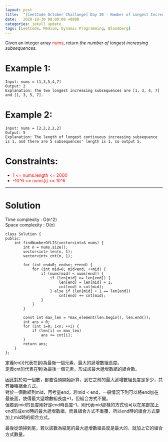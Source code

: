 ```yaml
---
layout: post
title:  "[LeetCode October Challange] Day 30 - Number of Longest Increasing Subsequence"
date:   2020-10-30 00:00:00 +0800
categories: jekyll update
tags: [LeetCode, Medium, Dynamic Programming, Bloomberg]
---
```

Given an integer array <font color="red">nums</font>, return *the number of longest increasing subsequences*.

# Example 1:  
	Input: nums = [1,3,5,4,7]
	Output: 2
	Explanation: The two longest increasing subsequences are [1, 3, 4, 7] and [1, 3, 5, 7].

# Example 2:  
	Input: nums = [2,2,2,2,2]
	Output: 5
	Explanation: The length of longest continuous increasing subsequence is 1, and there are 5 subsequences' length is 1, so output 5.

# Constraints:  
- <font color="red">1 <= nums.length <= 2000</font>
- <font color="red">-10^6 <= nums[i] <= 10^6</font>

______________________  

# Solution  

Time complexity : O(n^2)  
Space complexity : O(n)  

	class Solution {
	public:
	    int findNumberOfLIS(vector<int>& nums) {
	        int n = nums.size();
	        vector<int> len(n, 1);
	        vector<int> cnt(n, 1);
	        
	        for (int end=0; end<n; ++end) {
	            for (int mid=0; mid<end; ++mid) {
	                if (nums[mid] < nums[end]) {
	                    if (len[mid] >= len[end]) {
	                        len[end] = len[mid] + 1;
	                        cnt[end] = cnt[mid];
	                    } else if (len[mid] + 1 == len[end])
	                        cnt[end] += cnt[mid];
	                }
	            }
	        }
	        
	        const int max_len = *max_element(len.begin(), len.end());
	        int ans = 0;
	        for (int i=0; i<n; ++i) {
	            if (len[i] == max_len)
	                ans += cnt[i];
	        }
	        return ans;
	    }
	};

定義len\[i\]代表在到i為最後一個元素，最大的遞增數組長度。  
定義cnt\[i\]代表在到i為最後一個元素，形成該最大遞增數組的組合數。  

因此對於每一個數，都要從頭開始計算，到它之前的最大遞增數組長度是多少，共有幾種組合方式。  
對於一個數組到mid，再考量end，若mid < end，一般情況下則可以將end加在最後面，使得最大遞增數組長度+1，但組合方式不變。  
但若到mid的長度剛好是end時長度-1，則代表mid那樣的方式也可以在尾部加上end形成end時的最大遞增數組，而且組合方式不重覆，所以end時的組合方式要加上mid時的組合方式。  

最後從頭掃到尾，若以該數為結尾的最大遞增數組長度是最大的，就加上它的組合方式數量。  